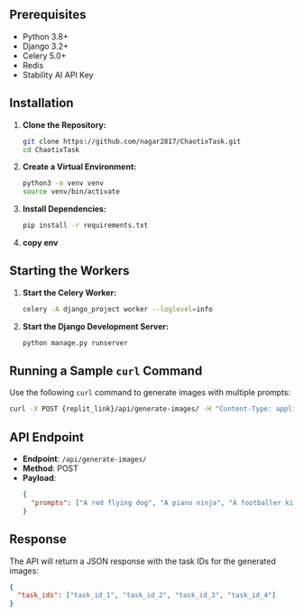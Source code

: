 ## Prerequisites

- Python 3.8+
- Django 3.2+
- Celery 5.0+
- Redis
- Stability AI API Key

## Installation

1. **Clone the Repository:**
   ```bash
   git clone https://github.com/nagar2817/ChaotixTask.git
   cd ChaotixTask
   ```

2. **Create a Virtual Environment:**
   ```bash
   python3 -m venv venv
   source venv/bin/activate
   ```

3. **Install Dependencies:**
   ```bash
   pip install -r requirements.txt
   ```

4. **copy env**

## Starting the Workers

1. **Start the Celery Worker:**
   ```bash
   celery -A django_project worker --loglevel=info
   ```

2. **Start the Django Development Server:**
   ```bash
   python manage.py runserver
   ```

## Running a Sample `curl` Command

Use the following `curl` command to generate images with multiple prompts:

```bash
curl -X POST {replit_link}/api/generate-images/ -H "Content-Type: application/json" -d '{"prompts": ["A red flying dog", "A piano ninja", "A footballer kid", "A futuristic cityscape"]}'
```

## API Endpoint

- **Endpoint**: `/api/generate-images/`
- **Method**: POST
- **Payload**:
  ```json
  {
    "prompts": ["A red flying dog", "A piano ninja", "A footballer kid", "A futuristic cityscape"]
  }
  ```

## Response

The API will return a JSON response with the task IDs for the generated images:

```json
{
  "task_ids": ["task_id_1", "task_id_2", "task_id_3", "task_id_4"]
}
```
